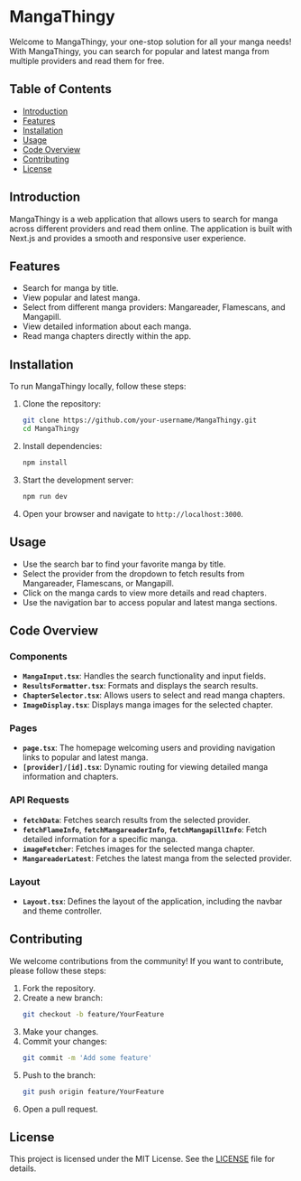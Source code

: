 # MangaThingy

Welcome to MangaThingy, your one-stop solution for all your manga needs! With MangaThingy, you can search for popular and latest manga from multiple providers and read them for free.

## Table of Contents
- [Introduction](#introduction)
- [Features](#features)
- [Installation](#installation)
- [Usage](#usage)
- [Code Overview](#code-overview)
- [Contributing](#contributing)
- [License](#license)

## Introduction
MangaThingy is a web application that allows users to search for manga across different providers and read them online. The application is built with Next.js and provides a smooth and responsive user experience.

## Features
- Search for manga by title.
- View popular and latest manga.
- Select from different manga providers: Mangareader, Flamescans, and Mangapill.
- View detailed information about each manga.
- Read manga chapters directly within the app.

## Installation
To run MangaThingy locally, follow these steps:

1. Clone the repository:
   ```sh
   git clone https://github.com/your-username/MangaThingy.git
   cd MangaThingy
   ```

2. Install dependencies:
   ```sh
   npm install
   ```

3. Start the development server:
   ```sh
   npm run dev
   ```

4. Open your browser and navigate to `http://localhost:3000`.

## Usage
- Use the search bar to find your favorite manga by title.
- Select the provider from the dropdown to fetch results from Mangareader, Flamescans, or Mangapill.
- Click on the manga cards to view more details and read chapters.
- Use the navigation bar to access popular and latest manga sections.

## Code Overview
### Components
- **`MangaInput.tsx`**: Handles the search functionality and input fields.
- **`ResultsFormatter.tsx`**: Formats and displays the search results.
- **`ChapterSelector.tsx`**: Allows users to select and read manga chapters.
- **`ImageDisplay.tsx`**: Displays manga images for the selected chapter.

### Pages
- **`page.tsx`**: The homepage welcoming users and providing navigation links to popular and latest manga.
- **`[provider]/[id].tsx`**: Dynamic routing for viewing detailed manga information and chapters.

### API Requests
- **`fetchData`**: Fetches search results from the selected provider.
- **`fetchFlameInfo`**, **`fetchMangareaderInfo`**, **`fetchMangapillInfo`**: Fetch detailed information for a specific manga.
- **`imageFetcher`**: Fetches images for the selected manga chapter.
- **`MangareaderLatest`**: Fetches the latest manga from the selected provider.

### Layout
- **`Layout.tsx`**: Defines the layout of the application, including the navbar and theme controller.

## Contributing
We welcome contributions from the community! If you want to contribute, please follow these steps:

1. Fork the repository.
2. Create a new branch:
   ```sh
   git checkout -b feature/YourFeature
   ```
3. Make your changes.
4. Commit your changes:
   ```sh
   git commit -m 'Add some feature'
   ```
5. Push to the branch:
   ```sh
   git push origin feature/YourFeature
   ```
6. Open a pull request.

## License

This project is licensed under the MIT License. See the [LICENSE](LICENSE) file for details.
